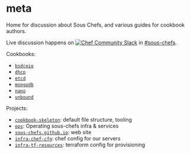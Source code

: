 # meta

Home for discussion about Sous Chefs, and various guides for cookbook authors.

Live discussion happens on [![Chef Community Slack](https://community-slack.chef.io/badge.svg)](https://community-slack.chef.io/) in [#sous-chefs](https://chefcommunity.slack.com/messages/sous-chefs/).

Cookbooks:
- [`bsdcpio`](https://github.com/sous-chefs/bsdcpio_cookbook)
- [`dhcp`](https://github.com/sous-chefs/dhcp-cook)
- [`etcd`](https://github.com/sous-chefs/etcd-cookbook)
- [`mongodb`](https://github.com/sous-chefs/mongodb-cookbook)
- [`nano`](https://github.com/sous-chefs/nano-cookbook)
- [`unbound`](https://github.com/sous-chefs/unbound-cookbook)


Projects:

- [`cookbook-skeleton`](https://github.com/sous-chefs/cookbook-skeleton): default file structure, tooling
- [`ops`](https://github.com/sous-chefs/ops): Operating sous-chefs infra & services
- [`sous-chefs.github.io`](https://github.com/sous-chefs/sous-chefs.github.io): web site
- [`infra-chef-cfg`](https://github.com/sous-chefs/infra-chef-cfg): chef config for our servers
- [`infra-tf-resources`](https://github.com/sous-chefs/infra-tf-resources): terraform config for provisioning
